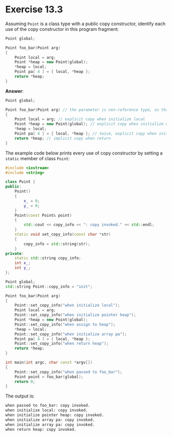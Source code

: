 # Exercise 13.3

Assuming `Point` is a class type with a public copy constructor, identify each use of the copy constructor in this program fragment:

```cpp
Point global;

Point foo_bar(Point arg)
{
    Point local = arg;
    Point *heap = new Point(global);
    *heap = local;
    Point pa[ 4 ] = { local, *heap };
    return *heap;
}
```

**Answer**:

```cpp
Point global;

Point foo_bar(Point arg) // the parameter is non-reference type, so that arg is copied from the caller
{
    Point local = arg; // explicit copy when initialize local
    Point *heap = new Point(global); // explicit copy when initialize object pointed by heap
    *heap = local;
    Point pa[ 4 ] = { local, *heap }; // twice, explicit copy when initialize array pa
    return *heap; // implicit copy when return
}
```

The example code below prints every use of copy constructor by setting a `static` member of class `Point`:

```cpp
#include <iostream>
#include <string>

class Point {
public:
    Point()
    {
        x_ = 0;
        y_ = 0;
    }
    Point(const Point& point)
    {
        std::cout << copy_info << ": copy invoked." << std::endl;
    }
    static void set_copy_info(const char *str)
    {
        copy_info = std::string(str);
    }
private:
    static std::string copy_info;
    int x_;
    int y_;
};

Point global;
std::string Point::copy_info = "init";

Point foo_bar(Point arg)
{
    Point::set_copy_info("when initialize local");
    Point local = arg;
    Point::set_copy_info("when initialize pointer heap");
    Point *heap = new Point(global);
    Point::set_copy_info("when assign to heap");
    *heap = local;
    Point::set_copy_info("when initialize array pa");
    Point pa[ 4 ] = { local, *heap };
    Point::set_copy_info("when return heap");
    return *heap;
}

int main(int argc, char const *argv[])
{
    Point::set_copy_info("when passed to foo_bar");
    Point point = foo_bar(global);
    return 0;
}
```

The output is:

```bash
when passed to foo_bar: copy invoked.
when initialize local: copy invoked.
when initialize pointer heap: copy invoked.
when initialize array pa: copy invoked.
when initialize array pa: copy invoked.
when return heap: copy invoked.
```
